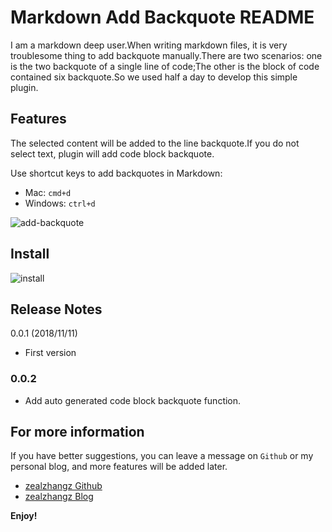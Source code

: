 # Markdown Add Backquote README

I am a markdown deep user.When writing markdown files, it is very troublesome thing to add backquote manually.There are two scenarios: one is the two backquote of a single line of code;The other is  the block of code contained six backquote.So we used half a day to develop this simple plugin.

## Features
The selected content will be added to the line backquote.If you do not select text, plugin will add code block backquote.

Use shortcut keys to add backquotes in Markdown:

- Mac: `cmd+d`
- Windows: `ctrl+d`

![add-backquote](https://www.zhangaoo.com/upload/2018/11/0a05bbv3fkglqphtorqg2fsmt6.gif)

## Install

![install](https://www.zhangaoo.com/upload/2018/11/1nk66cbtdeh2ioc7sg9mfrgm11.png)

## Release Notes
0.0.1 (2018/11/11)
- First version

### 0.0.2
- Add auto generated code block backquote function.

## For more information

If you have better suggestions, you can leave a message on `Github` or my personal blog, and more features will be added later.

* [zealzhangz Github](https://github.com/zealzhangz/markdown-add-backquote)
* [zealzhangz Blog](https://www.zhangaoo.com/article/markdown-add-backquote)

**Enjoy!**
